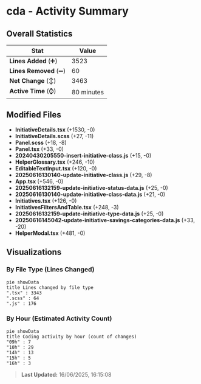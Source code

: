 # cda - Activity Summary 

## Overall Statistics

| Stat                   | Value                                                             |
| ---------------------- | ----------------------------------------------------------------- |
| **Lines Added** (➕)   | 3523                                          |
| **Lines Removed** (➖) | 60                                        |
| **Net Change** (↕)    | 3463                |
| **Active Time** (⌚)   | 80 minutes |


## Modified Files
- **InitiativeDetails.tsx** (+1530, -0)
- **InitiativeDetails.scss** (+27, -11)
- **Panel.scss** (+18, -8)
- **Panel.tsx** (+33, -0)
- **20240430205550-insert-initiative-class.js** (+15, -0)
- **HelperGlossary.tsx** (+246, -10)
- **EditableTextInput.tsx** (+120, -0)
- **20250616130140-update-initiative-class.js** (+29, -8)
- **App.tsx** (+546, -0)
- **20250616132159-update-initiative-status-data.js** (+25, -0)
- **20250616130140-update-initiative-class-data.js** (+21, -0)
- **Initiatives.tsx** (+126, -0)
- **InitiativesFiltersAndTable.tsx** (+248, -3)
- **20250616132159-update-initiative-type-data.js** (+25, -0)
- **20250616145042-update-initiative-savings-categories-data.js** (+33, -20)
- **HelperModal.tsx** (+481, -0)

## Visualizations

### By File Type (Lines Changed)

```mermaid
pie showData
title Lines changed by file type
".tsx" : 3343
".scss" : 64
".js" : 176
```

### By Hour (Estimated Activity Count)

```mermaid
pie showData
title Coding activity by hour (count of changes)
"09h" : 7
"10h" : 29
"14h" : 13
"15h" : 5
"16h" : 3
```


> **Last Updated:** 16/06/2025, 16:15:08
